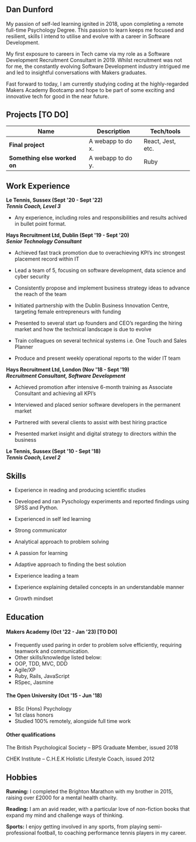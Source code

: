 ## Dan Dunford

My passion of self-led learning ignited in 2018, upon completing a remote full-time Psychology Degree. This passion to learn keeps me focused and resilient, skills I intend to utilise and evolve with a career in Software Development.

My first exposure to careers in Tech came via my role as a Software Development Recruitment Consultant in 2019. Whilst recruitment was not for me, the constantly evolving Software Development industry intrigued me and led to insightful conversations with Makers graduates.

Fast forward to today, I am currently studying coding at the highly-regarded Makers Academy Bootcamp and hope to be part of some exciting and innovative tech for good in the near future.

## Projects [TO DO]

| Name                         | Description       | Tech/tools        |
| ---------------------------- | ----------------- | ----------------- |
| **Final project**            | A webapp to do x. | React, Jest, etc. |
| **Something else worked on** | A webapp to do y. | Ruby              |

## Work Experience

**Le Tennis, Sussex (Sept '20 - Sept '22)**  
**_Tennis Coach, Level 3_**

- Any experience, including roles and responsibilities and results achived in bullet point format.

**Hays Recruitment Ltd, Dublin (Sept '19 - Sept '20)**  
**_Senior Technology Consultant_**

- Achieved fast track promotion due to overachieving KPI’s inc strongest placement record within IT

- Lead a team of 5, focusing on software development, data science and cyber security 

- Consistently propose and implement business strategy ideas to advance the reach of the team

- Initiated partnership with the Dublin Business Innovation Centre, targeting female entrepreneurs with funding

- Presented to several start up founders and CEO’s regarding the hiring market and how the technical landscape is due to evolve

- Train colleagues on several technical systems i.e. One Touch and Sales Planner

- Produce and present weekly operational reports to the wider IT team

**Hays Recruitment Ltd, London (Nov '18 - Sept '19)**  
**_Recruitment Consultant, Software Development_**

- Achieved promotion after intensive 6-month training as Associate Consultant and achieving all KPI’s 

- Interviewed and placed senior software developers in the permanent market 

- Partnered with several clients to assist with best hiring practice 

- Presented market insight and digital strategy to directors within the business 

**Le Tennis, Sussex (Sept '10 - Sept '18)**  
**_Tennis Coach, Level 2_**

## **Skills**
 

- Experience in reading and producing scientific studies

- Developed and ran Pyschology experiments and reported findings using SPSS and Python. 

- Experienced in self led learning 

- Strong communicator

- Analytical approach to problem solving 

- A passion for learning

- Adaptive approach to finding the best solution 

- Experience leading a team 

- Experience explaining detailed concepts in an understandable manner

- Growth mindset 



## Education

#### Makers Academy (Oct '22 - Jan '23) [TO DO]
- Frequently used paring in order to problem solve efficiently, requiring teamwork and communication.
- Other skills/knowledge listed below: 
- OOP, TDD, MVC, DDD
- Agile/XP
- Ruby, Rails, JavaScript
- RSpec, Jasmine

#### The Open University (Oct '15 - Jun '18)

- BSc (Hons) Psychology
- 1st class honors
- Studied 100% remotely, alongside full time work

#### Other qualifications

The British Psychological Society – BPS Graduate Member, issued 2018

CHEK Institute – C.H.E.K Holistic Lifestyle Coach, issued 2012


## Hobbies

**Running:** I completed the Brighton Marathon with my brother in 2015, raising over £2000 for a mental health charity.

**Reading:** I am an avid reader, with a particular love of non-fiction books that expand my mind and challenge ways of thinking.

**Sports:** I enjoy getting involved in any sports, from playing semi-professional football, to coaching performance tennis players in my career. 
